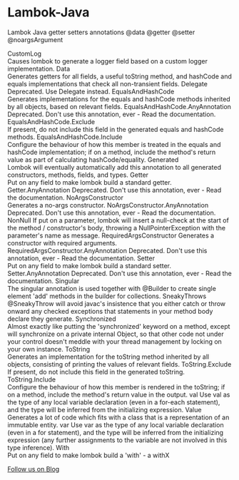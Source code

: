 # Lambok-Java

Lambok Java getter setters annotations
  @data
  @getter  @setter
  @noargsArgument



CustomLog	
Causes lombok to generate a logger field based on a custom logger implementation.
Data	
Generates getters for all fields, a useful toString method, and hashCode and equals implementations that check all non-transient fields.
Delegate	Deprecated.
Use Delegate instead.
EqualsAndHashCode	
Generates implementations for the equals and hashCode methods inherited by all objects, based on relevant fields.
EqualsAndHashCode.AnyAnnotation	Deprecated.
Don't use this annotation, ever - Read the documentation.
EqualsAndHashCode.Exclude	
If present, do not include this field in the generated equals and hashCode methods.
EqualsAndHashCode.Include	
Configure the behaviour of how this member is treated in the equals and hashCode implementation; if on a method, include the method's return value as part of calculating hashCode/equality.
Generated	
Lombok will eventually automatically add this annotation to all generated constructors, methods, fields, and types.
Getter	
Put on any field to make lombok build a standard getter.
Getter.AnyAnnotation	Deprecated.
Don't use this annotation, ever - Read the documentation.
NoArgsConstructor	
Generates a no-args constructor.
NoArgsConstructor.AnyAnnotation	Deprecated.
Don't use this annotation, ever - Read the documentation.
NonNull	
If put on a parameter, lombok will insert a null-check at the start of the method / constructor's body, throwing a NullPointerException with the parameter's name as message.
RequiredArgsConstructor	
Generates a constructor with required arguments.
RequiredArgsConstructor.AnyAnnotation	Deprecated.
Don't use this annotation, ever - Read the documentation.
Setter	
Put on any field to make lombok build a standard setter.
Setter.AnyAnnotation	Deprecated.
Don't use this annotation, ever - Read the documentation.
Singular	
The singular annotation is used together with @Builder to create single element 'add' methods in the builder for collections.
SneakyThrows	
@SneakyThrow will avoid javac's insistence that you either catch or throw onward any checked exceptions that statements in your method body declare they generate.
Synchronized	
Almost exactly like putting the 'synchronized' keyword on a method, except will synchronize on a private internal Object, so that other code not under your control doesn't meddle with your thread management by locking on your own instance.
ToString	
Generates an implementation for the toString method inherited by all objects, consisting of printing the values of relevant fields.
ToString.Exclude	
If present, do not include this field in the generated toString.
ToString.Include	
Configure the behaviour of how this member is rendered in the toString; if on a method, include the method's return value in the output.
val	
Use val as the type of any local variable declaration (even in a for-each statement), and the type will be inferred from the initializing expression.
Value	
Generates a lot of code which fits with a class that is a representation of an immutable entity.
var	
Use var as the type of any local variable declaration (even in a for statement), and the type will be inferred from the initializing expression (any further assignments to the variable are not involved in this type inference).
With	
Put on any field to make lombok build a 'with' - a withX


<a href="http://starwalt.in/Blogs/index.html">Follow us on Blog</a>
